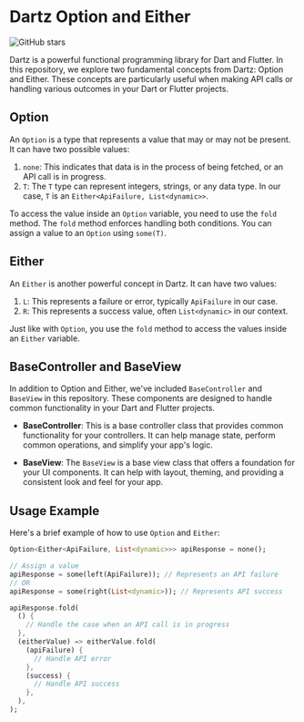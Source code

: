 # Dartz Option and Either

![GitHub stars](https://img.shields.io/github/stars/swatikulkarni123/Dartz_Option_Either?style=social)

Dartz is a powerful functional programming library for Dart and Flutter. In this repository, we explore two fundamental concepts from Dartz: Option and Either. These concepts are particularly useful when making API calls or handling various outcomes in your Dart or Flutter projects.

## Option

An `Option` is a type that represents a value that may or may not be present. It can have two possible values:

1. `none`: This indicates that data is in the process of being fetched, or an API call is in progress.
2. `T`: The `T` type can represent integers, strings, or any data type. In our case, `T` is an `Either<ApiFailure, List<dynamic>>`.

To access the value inside an `Option` variable, you need to use the `fold` method. The `fold` method enforces handling both conditions. You can assign a value to an `Option` using `some(T)`.

## Either

An `Either` is another powerful concept in Dartz. It can have two values:

1. `L`: This represents a failure or error, typically `ApiFailure` in our case.
2. `R`: This represents a success value, often `List<dynamic>` in our context.

Just like with `Option`, you use the `fold` method to access the values inside an `Either` variable.

## BaseController and BaseView

In addition to Option and Either, we've included `BaseController` and `BaseView` in this repository. These components are designed to handle common functionality in your Dart and Flutter projects.

- **BaseController**: This is a base controller class that provides common functionality for your controllers. It can help manage state, perform common operations, and simplify your app's logic.

- **BaseView**: The `BaseView` is a base view class that offers a foundation for your UI components. It can help with layout, theming, and providing a consistent look and feel for your app.

## Usage Example

Here's a brief example of how to use `Option` and `Either`:

```dart
Option<Either<ApiFailure, List<dynamic>>> apiResponse = none();

// Assign a value
apiResponse = some(left(ApiFailure)); // Represents an API failure
// OR
apiResponse = some(right(List<dynamic>)); // Represents API success

apiResponse.fold(
  () {
    // Handle the case when an API call is in progress
  },
  (eitherValue) => eitherValue.fold(
    (apiFailure) {
      // Handle API error
    },
    (success) {
      // Handle API success
    },
  ),
);
